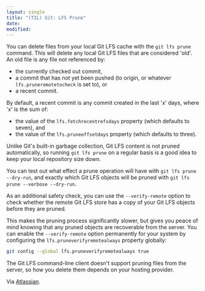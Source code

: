 ```yaml
---
layout: single
title: "(TIL) Git: LFS Prune"
date:
modified:
---
```


You can delete files from your local Git LFS cache with the `git lfs prune` command.
This will delete any local Git LFS files that are considered 'old'.
An old file is any file not referenced by:

* the currently checked out commit,
* a commit that has not yet been pushed (to origin, or whatever `lfs.pruneremotetocheck` is set to), or
* a recent commit.

By default, a recent commit is any commit created in the last 'x' days, where 'x' is the sum of:

* the value of the `lfs.fetchrecentrefsdays` property (which defaults to seven), and
* the value of the `lfs.pruneoffsetdays` property (which defaults to three).

Unlike Git's built-in garbage collection,
Git LFS content is not pruned automatically,
so running `git lfs prune` on a regular basis is a good idea to keep your local repository size down.

You can test out what effect a prune operation will have with `git lfs prune --dry-run`,
and exactly which Git LFS objects will be pruned with `git lfs prune --verbose --dry-run`.

As an additional safety check,
you can use the `--verify-remote` option to check whether the remote Git LFS store has a copy of your Git LFS objects
before they are pruned.

This makes the pruning process significantly slower,
but gives you peace of mind knowing that any pruned objects are recoverable from the server.
You can enable the `--verify-remote` option permanently for your system by configuring the `lfs.pruneverifyremotealways`
property globally:

```bash
git config --global lfs.pruneverifyremotealways true
```

The Git LFS command-line client doesn't support pruning files from the server,
so how you delete them depends on your hosting provider.

Via [Atlassian](https://www.atlassian.com/git/tutorials/git-lfs).
